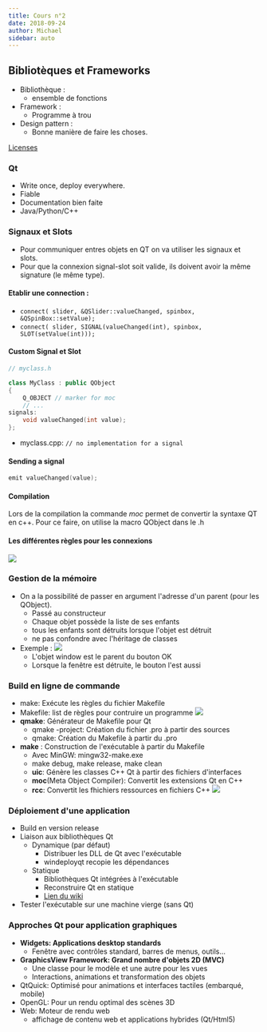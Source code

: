 ```yaml
---
title: Cours n°2
date: 2018-09-24
author: Michael
sidebar: auto
---
```

## Bibliotèques et Frameworks

* Bibliothèque :	
  * ensemble de fonctions
* Framework :	
  * Programme à trou
* Design pattern :	
  * Bonne manière de faire les choses.

[Licenses](https://tldrlegal.com
)

### Qt
* Write once, deploy everywhere.
* Fiable
* Documentation bien faite
* Java/Python/C++

### Signaux et Slots
* Pour communiquer entres objets en QT on va utiliser les signaux et slots.
* Pour que la connexion signal-slot soit valide, ils doivent avoir la même signature (le même type).

#### Etablir une connection :
* `connect( slider, &QSlider::valueChanged, spinbox, &QSpinBox::setValue);`
* `connect( slider, SIGNAL(valueChanged(int), spinbox, SLOT(setValue(int)));`


#### Custom Signal et Slot
```cpp
// myclass.h

class MyClass : public QObject
{
    Q_OBJECT // marker for moc
    // ...
signals:
    void valueChanged(int value);
};
```


* myclass.cpp: `// no implementation for a signal`
  

#### Sending a signal
```cpp
emit valueChanged(value);
```

#### Compilation
Lors de la compilation la commande *moc* permet de convertir la syntaxe QT en c++. Pour ce faire, on utilise la macro QObject dans le .h

#### Les différentes règles pour les connexions
![](https://i.imgur.com/tOHRdzj.png)

### Gestion de la mémoire
* On a la possibilité de passer en argument l'adresse d'un parent (pour les QObject).
    * Passé au constructeur
    * Chaque objet possède la liste de ses enfants
    * tous les enfants sont détruits lorsque l'objet est détruit
    * ne pas confondre avec l'héritage de classes
* Exemple :	
![](https://i.imgur.com/b1Tul6G.png)
    * L'objet window est le parent du bouton OK
    * Lorsque la fenêtre est détruite, le bouton l'est aussi

### Build en ligne de commande
* make: Exécute les règles du fichier Makefile
* Makefile: list de règles pour contruire un programme
![](https://i.imgur.com/qGz36NA.png)
* **qmake**: Générateur de Makefile pour Qt
    * qmake -project: Création du fichier .pro à partir des sources
    * qmake: Création du Makefile à partir du .pro
* **make** : Construction de l'exécutable à partir du Makefile
    * Avec MinGW: mingw32-make.exe
    * make debug, make release, make clean
    * **uic**: Génère les classes C++ Qt à partir des fichiers d'interfaces
    * **moc**(Meta Object Compiler): Convertit les extensions Qt en C++
    * **rcc**: Convertit les fhichiers ressources en fichiers C++
![](https://i.imgur.com/DEAXKGw.png)

### Déploiement d'une application
* Build en version release
* Liaison aux bibliothèques Qt
    * Dynamique (par défaut)
        * Distribuer les DLL de Qt avec l'exécutable
        * windeployqt recopie les dépendances
    * Statique
        * Bibliothèques Qt intégrées à l'exécutable
        * Reconstruire Qt en statique
        * [Lien du wiki](https://wiki.qt.io/Building_a_static_Qt_for_Windows_using_MinGW)
* Tester l'exécutable sur une machine vierge (sans Qt)

### Approches Qt pour application graphiques
* **Widgets: Applications desktop standards**
    * Fenêtre avec contrôles standard, barres de menus, outils...
* **GraphicsView Framework: Grand nombre d'objets 2D (MVC)**
    * Une classe pour le modèle et une autre pour les vues
    * Interactions, animations et transformation des objets
* QtQuick: Optimisé pour animations et interfaces tactiles (embarqué, mobile)
* OpenGL: Pour un rendu optimal des scènes 3D
* Web: Moteur de rendu web
    * affichage de contenu web et applications hybrides (Qt/Html5)

